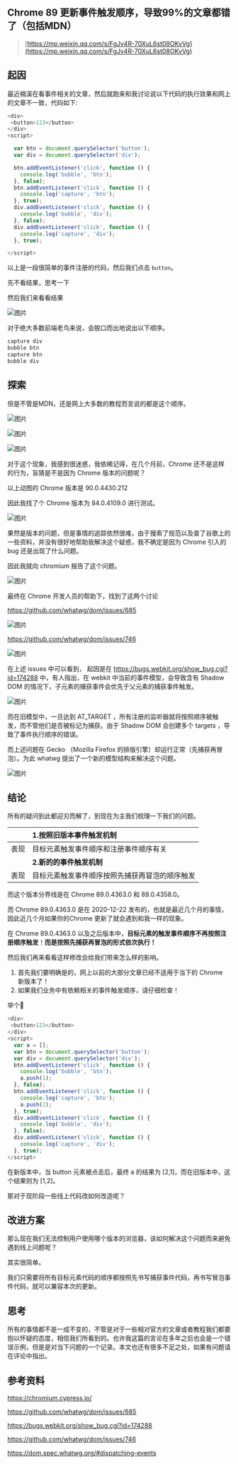 ## Chrome 89 更新事件触发顺序，导致99%的文章都错了（包括MDN）

> [https://mp.weixin.qq.com/s/FgJv4R-70XuL6st08OKvVg](https://mp.weixin.qq.com/s/FgJv4R-70XuL6st08OKvVg)

## 起因

最近楠溪在看事件相关的文章，然后就跑来和我讨论说以下代码的执行效果和网上的文章不一致，代码如下:

```js
<div>
 <button>123</button>
</div>
<script>

  var btn = document.querySelector('button');
  var div = document.querySelector('div');

  btn.addEventListener('click', function () {
    console.log('bubble', 'btn');
  }, false);
  btn.addEventListener('click', function () {
    console.log('capture', 'btn');
  }, true);
  div.addEventListener('click', function () {
    console.log('bubble', 'div');
  }, false);
  div.addEventListener('click', function () {
    console.log('capture', 'div');
  }, true);

</script>
```

以上是一段很简单的事件注册的代码，然后我们点击 `button`。

先不看结果，思考一下

然后我们来看看结果

![图片](https://gitee.com/qdzhou/img-upload/raw/master/images/202202170938222.gif)

对于绝大多数前端老鸟来说，会脱口而出地说出以下顺序。

```js
capture div
bubble btn
capture btn
bubble div
```

## 探索

但是不管是MDN，还是网上大多数的教程而言说的都是这个顺序。

![图片](https://gitee.com/qdzhou/img-upload/raw/master/images/202202170951306.png)

![图片](https://gitee.com/qdzhou/img-upload/raw/master/images/202202170951020.png)

![图片](https://gitee.com/qdzhou/img-upload/raw/master/images/202202170952093.png)

对于这个现象，我感到很迷惑，我依稀记得，在几个月前，Chrome 还不是这样的行为，盲猜是不是因为 Chrome 版本的问题呢？

以上动图的 Chrome 版本是 90.0.4430.212

因此我找了个 Chrome 版本为 84.0.4109.0 进行测试。

![图片](https://gitee.com/qdzhou/img-upload/raw/master/images/202202170953762.png)

果然是版本的问题，但是事情的追踪依然很难，由于搜索了规范以及查了谷歌上的一些资料，并没有很好地帮助我解决这个疑惑，我不确定是因为 Chrome 引入的 bug 还是出现了什么问题。

因此我就向 chromium 报告了这个问题。

![图片](https://gitee.com/qdzhou/img-upload/raw/master/images/202202170953310.png)

最终在 Chrome 开发人员的帮助下，找到了这两个讨论

https://github.com/whatwg/dom/issues/685

![图片](https://gitee.com/qdzhou/img-upload/raw/master/images/202202170953448.png)

https://github.com/whatwg/dom/issues/746

![图片](https://gitee.com/qdzhou/img-upload/raw/master/images/202202170953898.png)

在上述 issues 中可以看到， 起因是在 https://bugs.webkit.org/show_bug.cgi?id=174288 中，有人指出，在 webkit 中当前的事件模型，会导致含有 Shadow DOM 的情况下，子元素的捕获事件会优先于父元素的捕获事件触发。

![图片](https://gitee.com/qdzhou/img-upload/raw/master/images/202202170952684.png)

而在旧模型中，一旦达到 AT_TARGET ，所有注册的监听器就将按照顺序被触发，而不管他们是否被标记为捕获。由于 Shadow DOM 会创建多个 targets ，导致了事件执行顺序的错误。

而上述问题在 Gecko （Mozilla Firefox 的排版引擎）却运行正常（先捕获再冒泡）。为此 whatwg 提出了一个新的模型结构来解决这个问题。

![图片](https://gitee.com/qdzhou/img-upload/raw/master/images/202202170952452.png)

## 结论

所有的疑问到此都迎刃而解了，到现在为主我们梳理一下我们的问题。

|      | 1.按照旧版本事件触发机制                       |
| :--- | :--------------------------------------------- |
| 表现 | 目标元素触发事件顺序和注册事件顺序有关         |
|      | **2.新的的事件触发机制**                       |
| 表现 | 目标元素触发事件顺序按照先捕获再冒泡的顺序触发 |

而这个版本分界线是在 Chrome 89.0.4363.0  和 89.0.4358.0。

而 Chrome 89.0.4363.0 是在 2020-12-22 发布的，也就是最近几个月的事情，因此近几个月如果你的Chrome 更新了就会遇到和我一样的现象。

在 Chrome 89.0.4363.0 以及之后版本中，**目标元素的触发事件顺序不再按照注册顺序触发**！**而是按照先捕获再冒泡的形式依次执行！**

然后我们再来看看这样修改会给我们带来怎么样的影响。

1. 首先我们要明确是的，网上以前的大部分文章已经不适用于当下的 Chrome 新版本了！
2. 如果我们业务中有依赖相关的事件触发顺序，请仔细检查！

举个🌰

```js
<div>
 <button>123</button>
</div>
<script>
  var a = [];
  var btn = document.querySelector('button');
  var div = document.querySelector('div');
  btn.addEventListener('click', function () {
    console.log('bubble', 'btn');
    a.push(1);
  }, false);
  btn.addEventListener('click', function () {
    console.log('capture', 'btn');
    a.push(2);
  }, true);
  div.addEventListener('click', function () {
    console.log('bubble', 'div');
  }, false);
  div.addEventListener('click', function () {
    console.log('capture', 'div');
  }, true);
</script>
```

在新版本中，当 button 元素被点击后，最终 a 的结果为 [2,1]，而在旧版本中，这个结果则为 [1,2]。

那对于现阶段一些线上代码改如何改造呢？

## 改进方案

那么现在我们无法控制用户使用哪个版本的浏览器，该如何解决这个问题而来避免遇到线上问题呢？

其实很简单。

我们只需要将所有目标元素代码的顺序都按照先书写捕获事件代码，再书写冒泡事件代码，就可以兼容本次的更新。

## 思考

所有的事情都不是一成不变的，不管是对于一些相对官方的文章或者教程我们都要抱以怀疑的态度，相信我们所看到的。也许我这篇的言论在多年之后也会是一个错误示例，但是是对当下问题的一个记录。本文也还有很多不足之处，如果有问题请在评论中指出。

## 参考资料

https://chromium.cypress.io/

https://github.com/whatwg/dom/issues/685

https://bugs.webkit.org/show_bug.cgi?id=174288

https://github.com/whatwg/dom/issues/746

https://dom.spec.whatwg.org/#dispatching-events